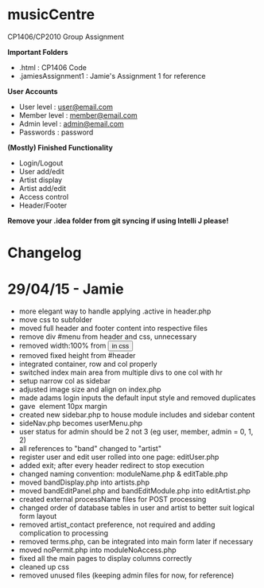 musicCentre
===========
CP1406/CP2010 Group Assignment

**Important Folders**
- .html : CP1406 Code
- .jamiesAssignment1 : Jamie's Assignment 1 for reference

**User Accounts**
- User level : user@email.com
- Member level : member@email.com
- Admin level : admin@email.com
- Passwords : password

**(Mostly) Finished Functionality**
- Login/Logout
- User add/edit
- Artist display
- Artist add/edit
- Access control
- Header/Footer

**Remove your .idea folder from git syncing if using Intelli J please!**

Changelog
=========

# 29/04/15 - Jamie

- more elegant way to handle applying .active in header.php
- move css to subfolder
- moved full header and footer content into respective files
- remove div #menu from header and css, unnecessary
- removed width:100% from <button> in css
- removed fixed height from #header
- integrated container, row and col properly
- switched index main area from multiple divs to one col with hr
- setup narrow col as sidebar
- adjusted image size and align on index.php
- made adams login inputs the default input style and removed duplicates
- gave <img> element 10px margin
- created new sidebar.php to house module includes and sidebar content
- sideNav.php becomes userMenu.php
- user status for admin should be 2 not 3 (eg user, member, admin = 0, 1, 2)
- all references to "band" changed to "artist"
- register user and edit user rolled into one page: editUser.php
- added exit; after every header redirect to stop execution
- changed naming convention: moduleName.php & editTable.php
- moved bandDisplay.php into artists.php
- moved bandEditPanel.php and bandEditModule.php into editArtist.php
- created external processName files for POST processing
- changed order of database tables in user and artist to better suit logical form layout
- removed artist_contact preference, not required and adding complication to processing
- removed terms.php, can be integrated into main form later if necessary
- moved noPermit.php into moduleNoAccess.php
- fixed all the main pages to display columns correctly
- cleaned up css
- removed unused files (keeping admin files for now, for reference)
